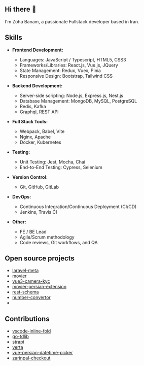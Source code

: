 ## Hi there 👋

I'm Zoha Banam, a passionate Fullstack developer based in Iran.

## Skills

- **Frontend Development:**
  - Languages: JavaScript / Typescript, HTML5, CSS3
  - Frameworks/Libraries: React.js, Vue.js, JQuery
  - State Management: Redux, Vuex, Pinia
  - Responsive Design: Bootstrap, Tailwind CSS

- **Backend Development:**
  - Server-side scripting: Node.js, Express.js, Nest.js
  - Database Management: MongoDB, MySQL, PostgreSQL
  - Redis, Kafka
  - Graphql, REST API

- **Full Stack Tools:**
  - Webpack, Babel, Vite
  - Nginx, Apache
  - Docker, Kubernetes

- **Testing:**
  - Unit Testing: Jest, Mocha, Chai
  - End-to-End Testing: Cypress, Selenium

- **Version Control:**
  - Git, GitHub, GitLab

- **DevOps:**
  - Continuous Integration/Continuous Deployment (CI/CD)
  - Jenkins, Travis CI

- **Other:**
  - FE / BE Lead
  - Agile/Scrum methodology
  - Code reviews, Git workflows, and QA
 

## Open source projects

- [laravel-meta](https://github.com/Zoha/laravel-meta)
- [movier](https://github.com/Zoha/movier) 
- [vue3-camera-kyc](https://github.com/Zoha/vue3-camera-kyc)
- [movier-persian-extension](https://github.com/Zoha/movier-persian-extension)
- [rest-schema](https://github.com/Zoha/rest-schema)
- [number-convertor](https://github.com/Zoha/number-convertor)
- 
 
## Contributions

- [vscode-inline-fold](https://github.com/moalamri/vscode-inline-fold)
- [go-tdlib](https://github.com/Arman92/go-tdlib)
- [strapi](https://github.com/strapi/strapi)
- [verta](https://github.com/hekmatinasser/verta)
- [vue-persian-datetime-picker](https://github.com/talkhabi/vue-persian-datetime-picker)
- [zarinpal-checkout](https://github.com/siamak/zarinpal-checkout)
